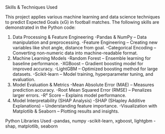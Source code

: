 Skills & Techniques Used

This project applies various machine learning and data science techniques to predict Expected Goals (xG) in football matches. The following skills are demonstrated in the Python code:

1. Data Processing & Feature Engineering
-Pandas & NumPy – Data manipulation and preprocessing.
-Feature Engineering – Creating new variables like shot angle, distance from goal.
-Categorical Encoding – Converting non-numeric data into machine-readable format.
2. Machine Learning Models
-Random Forest – Ensemble learning for baseline performance.
-XGBoost – Gradient boosting model for improved accuracy.
-LightGBM – Optimized boosting method for large datasets.
-Scikit-learn – Model training, hyperparameter tuning, and evaluation.
3. Model Evaluation & Metrics
-Mean Absolute Error (MAE) – Measures prediction accuracy.
-Root Mean Squared Error (RMSE) – Penalizes larger errors.
-R² Score – Explains model performance.
4. Model Interpretability (SHAP Analysis)
-SHAP (SHapley Additive Explanations) – Understanding feature importance.
-Visualization with Matplotlib & Seaborn – Plotting results and insights.

Python Libraries Used
-pandas, numpy
-scikit-learn, xgboost, lightgbm
-shap, matplotlib, seaborn
